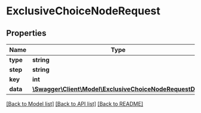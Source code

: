 # ExclusiveChoiceNodeRequest

## Properties
Name | Type | Description | Notes
------------ | ------------- | ------------- | -------------
**type** | **string** |  | 
**step** | **string** |  | 
**key** | **int** |  | 
**data** | [**\Swagger\Client\Model\ExclusiveChoiceNodeRequestData**](ExclusiveChoiceNodeRequestData.md) |  | 

[[Back to Model list]](../../README.md#documentation-for-models) [[Back to API list]](../../README.md#documentation-for-api-endpoints) [[Back to README]](../../README.md)

